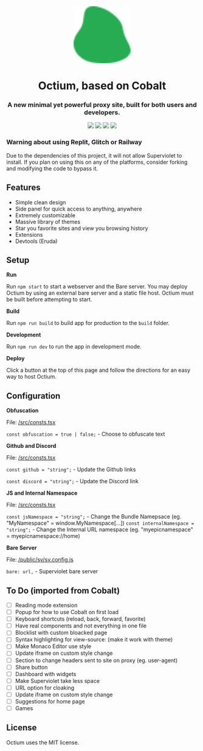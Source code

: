 <div align="center">
<img height="150px" src="https://raw.githubusercontent.com/TheRealGeoDash2019/Octium/main/src/assets/logo.svg">
<h1>Octium, based on Cobalt</h1>
<h3>A new minimal yet powerful proxy site, built for both users and developers.</h3>
</div>

<p align="center">
<a href="https://repl.it/github/TheRealGeoDash2019/Octium"><img height="30px" src="https://raw.githubusercontent.com/FogNetwork/Tsunami/main/deploy/replit2.svg"><img></a>
<a href="https://glitch.com/edit/#!/import/github/TheRealGeoDash2019/Octium"><img height="30px" src="https://raw.githubusercontent.com/FogNetwork/Tsunami/main/deploy/glitch2.svg"><img></a>
<a href="https://railway.app/new/template?template=https://github.com/TheRealGeoDash2019/Octium"><img height="30px" src="https://raw.githubusercontent.com/FogNetwork/Tsunami/main/deploy/railway2.svg"><img></a>
<a href="https://app.koyeb.com/deploy?type=git&repository=github.com/TheRealGeoDash2019/Octium&branch=main&name=Octium"><img height="30px" src="https://raw.githubusercontent.com/FogNetwork/Tsunami/main/deploy/koyeb2.svg"><img></a>
</p>

### Warning about using Replit, Glitch or Railway
Due to the dependencies of this project, it will not allow Superviolet to install. If you plan on using this on any of the platforms, consider forking and modifying the code to bypass it.

## Features
- Simple clean design
- Side panel for quick access to anything, anywhere
- Extremely customizable
- Massive library of themes
- Star you favorite sites and view you browsing history
- Extensions
- Devtools (Eruda)

## Setup
**Run**

Run `npm start` to start a webserver and the Bare server. You may deploy Octium by using an external bare server and a static file host. Octium must be built before attempting to start.

**Build**

Run `npm run build` to build app for production to the `build` folder.

**Development**

Run `npm run dev` to run the app in development mode.

**Deploy**

Click a button at the top of this page and follow the directions for an easy way to host Octium.

## Configuration

**Obfuscation**

File: [/src/consts.tsx](https://github.com/TheRealGeoDash2019/Octium/blob/main/src/consts.tsx)

`const obfuscation = true | false;` - Choose to obfuscate text

**Github and Discord**

File: [/src/consts.tsx](https://github.com/TheRealGeoDash2019/Octium/blob/main/src/consts.tsx)

`const github = "string";` - Update the Github links

`const discord = "string";` - Update the Discord link

**JS and Internal Namespace**

File: [/src/consts.tsx](https://github.com/TheRealGeoDash2019/Octium/blob/main/src/consts.tsx)

`const jsNamespace = "string";` - Change the Bundle Namepsace (eg. "MyNamespace" = window.MyNamespace[...])
`const internalNamespace = "string";` - Change the Internal URL namespace (eg. "myepicnamespace" = myepicnamespace://home)

**Bare Server**

File: [/public/sv/sv.config.js](https://github.com/TheRealGeoDash2019/Octium/blob/main/public/sv/sv.config.js)

`bare: url,` - Superviolet bare server

## To Do (imported from Cobalt)
- [ ] Reading mode extension
- [ ] Popup for how to use Cobalt on first load
- [ ] Keyboard shortcuts (reload, back, forward, favorite)
- [ ] Have real components and not everything in one file
- [ ] Blocklist with custom bloacked page
- [ ] Syntax highlighting for view-source: (make it work with theme)
- [ ] Make Monaco Editor use style
- [ ] Update iframe on custom style change
- [ ] Section to change headers sent to site on proxy (eg. user-agent)
- [ ] Share button
- [ ] Dashboard with widgets
- [ ] Make Superviolet take less space
- [ ] URL option for cloaking
- [ ] Update iframe on custom style change
- [ ] Suggestions for home page
- [ ] Games

## License
Octium uses the MIT license.
